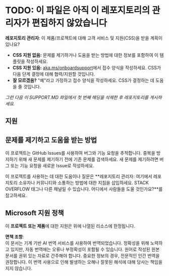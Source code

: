 # TODO: 이 파일은 아직 이 레포지토리의 관리자가 편집하지 않았습니다

**레포지토리 관리자**: 이 제품/프로젝트에 대해 고객 서비스 및 지원(CSS)을 받을 계획이 있나요?

- **CSS 지원 없음:** 문제를 제기하거나 도움을 받는 방법에 대한 정보를 포함하여 이 템플릿을 작성하세요.
- **CSS 지원 있음:** [aka.ms/onboardsupport](https://aka.ms/onboardsupport)에서 접수 양식을 작성하세요. CSS가 다음 단계 결정에 대해 협력/지원할 것입니다.
- **잘 모르겠음?** "예"라고 가정하고 접수 양식을 작성하세요. CSS가 결정하는 데 도움을 줄 것입니다.

*그런 다음 이 SUPPORT.MD 파일에서 첫 번째 헤딩을 삭제한 후 레포지토리를 게시하세요.*

## 지원

## 문제를 제기하고 도움을 받는 방법  

이 프로젝트는 GitHub Issues를 사용하여 버그와 기능 요청을 추적합니다. 중복을 방지하기 위해 새 문제를 제기하기 전에 기존 문제를 검색하세요. 새 문제를 제기하려면 버그 또는 기능 요청을 새로운 Issue로 작성하세요.

이 프로젝트를 사용하는 데 대한 도움이나 질문은 **레포지토리 관리자: 여기에서 레포지토리 소유자나 커뮤니티와 소통하는 방법에 대한 지침을 삽입하세요. STACK OVERFLOW 태그나 다른 채널일 수 있습니다. 어디에서 사람들을 도울 것인가요?**를 참고하세요.

## Microsoft 지원 정책  

이 **프로젝트 또는 제품**에 대한 지원은 위에 나열된 리소스에 한정됩니다.

**면책 조항**:  
이 문서는 기계 기반 AI 번역 서비스를 사용하여 번역되었습니다. 정확성을 위해 노력하고 있지만, 자동 번역에는 오류나 부정확성이 포함될 수 있습니다. 원어로 작성된 원본 문서를 권위 있는 자료로 간주해야 합니다. 중요한 정보의 경우, 전문적인 인간 번역을 권장합니다. 이 번역 사용으로 인해 발생하는 오해나 잘못된 해석에 대해 당사는 책임을 지지 않습니다.